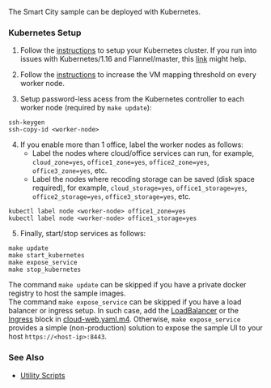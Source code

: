 
The Smart City sample can be deployed with Kubernetes. 

### Kubernetes Setup

1. Follow the [instructions](https://kubernetes.io/docs/setup) to setup your Kubernetes cluster. If you run into issues with Kubernetes/1.16 and Flannel/master, this [link](https://stackoverflow.com/questions/58024643/kubernetes-master-node-not-ready-state) might help.

2. Follow the [instructions](https://www.elastic.co/guide/en/elasticsearch/reference/6.8/vm-max-map-count.html) to increase the VM mapping threshold on every worker node.

3. Setup password-less acess from the Kubernetes controller to each worker node (required by ```make update```):   

```
ssh-keygen
ssh-copy-id <worker-node>
```

4. If you enable more than 1 office, label the worker nodes as follows:    
    - Label the nodes where cloud/office services can run, for example, ```cloud_zone=yes```, ```office1_zone=yes```, ```office2_zone=yes```, ```office3_zone=yes```, etc.
    - Label the nodes where recoding storage can be saved (disk space required), for example, ```cloud_storage=yes```, ```office1_storage=yes```, ```office2_storage=yes```, ```office3_storage=yes```, etc.

```
kubectl label node <worker-node> office1_zone=yes
kubectl label node <worker-node> office1_storage=yes
```

5. Finally, start/stop services as follows:   

```
make update
make start_kubernetes
make expose_service
make stop_kubernetes
```

The command ```make update``` can be skipped if you have a private docker registry to host the sample images.  
The command ```make expose_service``` can be skipped if you have a load balancer or ingress setup. In such case, add the [LoadBalancer](https://kubernetes.io/docs/concepts/services-networking/service/#loadbalancer) or the [Ingress](https://kubernetes.io/docs/concepts/services-networking/ingress) block in [cloud-web.yaml.m4](cloud-web.yaml.m4). Otherwise, ```make expose_service``` provides a simple (non-production) solution to expose the sample UI to your host ```https://<host-ip>:8443```.

### See Also 

- [Utility Scripts](../../doc/script.md)   


